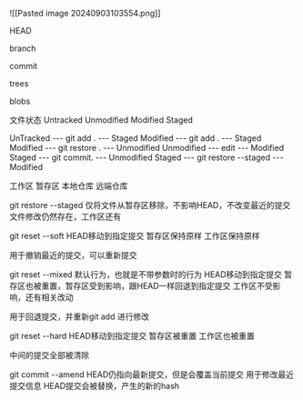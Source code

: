 
![[Pasted image 20240903103554.png]]



HEAD

branch

commit

trees

blobs



文件状态
Untracked
Unmodified
Modified
Staged


UnTracked ---  git add . --- Staged
Modified --- git add .  --- Staged
Modified --- git restore .  --- Unmodified
Unmodified --- edit  --- Modified
Staged --- git commit. --- Unmodified
Staged --- git restore --staged --- Modified


工作区
暂存区
本地仓库
远端仓库


git restore --staged
仅将文件从暂存区移除，不影响HEAD，不改变最近的提交
文件修改仍然存在，工作区还有

git reset --soft  <commit>
HEAD移动到指定提交
暂存区保持原样
工作区保持原样

用于撤销最近的提交，可以重新提交


git reset --mixed <commit>
默认行为，也就是不带参数时的行为
HEAD移动到指定提交
暂存区也被重置，暂存区受到影响，跟HEAD一样回退到指定提交
工作区不受影响，还有相关改动

用于回退提交，并重新git add 进行修改


git reset --hard <commit>
HEAD移动到指定提交
暂存区被重置
工作区也被重置

中间的提交全部被清除


git commit --amend
HEAD仍指向最新提交，但是会覆盖当前提交
用于修改最近提交信息
HEAD提交会被替换，产生的新的hash







